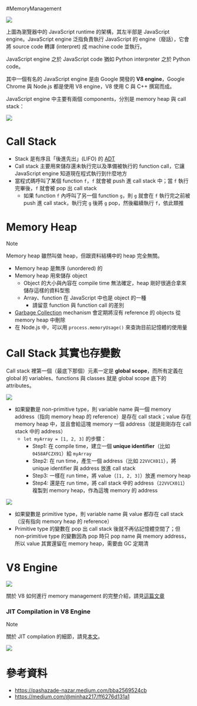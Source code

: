 #MemoryManagement 

![](<https://raw.githubusercontent.com/Jamison-Chen/KM-software/master/img/javascript-runtime-in-the-browser.png>)

上圖為瀏覽器中的 JavaScript runtime 的架構，其左半部是 JavaScript engine。JavaScript engine 泛指負責執行 JavaScript 的 engine（廢話），它會將 source code 轉譯 (interpret) 成 machine code 並執行。

JavaScript engine 之於 JavaScript code 猶如 Python interpreter 之於 Python code。

其中一個有名的 JavaScript engine 是由 Google 開發的 **V8 engine**，Google Chrome 與 Node.js 都是使用 V8 engine，V8 使用 C 與 C++ 撰寫而成。

JavaScript engine 中主要有兩個 components，分別是 memory heap 與 call stack：

![](<https://raw.githubusercontent.com/Jamison-Chen/KM-software/master/img/javascript-engine-components.png>)

# Call Stack

- Stack 是有序且「後進先出」(LIFO) 的 [ADT](</Data Structures & Algorithms/ADT.draft.md>)
- Call stack 主要用來儲存還未執行完以及準備被執行的 function call，它讓 JavaScript engine 知道現在程式執行到什麼地方
- 當程式碼呼叫了某個 function `f`，`f` 就會被 push 進 call stack 中；當 `f` 執行完畢後，`f` 就會被 pop 出 call stack
    - 如果 function `f` 內呼叫了另一個 function `g`，則 `g` 就會在 `f` 執行完之前被 push 進 call stack，執行完 `g` 後將 `g` pop，然後繼續執行 `f`，依此類推

# Memory Heap

>[!Note]
>Memory heap 雖然叫做 heap，但跟資料結構中的 heap 完全無關。

- Memory heap 是無序 (unordered) 的
- Memory heap 用來儲存 object
    - Object 的大小與內容在 compile time 無法確定，heap 剛好很適合拿來儲存這樣的資料型態
    - Array、function 在 JavaScript 中也是 object 的一種
        - 請留意 function 與 function call 的差別
- [Garbage Collection](</Computer Science/Garbage Collection.md>) mechanism 會定期將沒有 reference 的 objects 從 memory heap 中刪除
- 在 Node.js 中，可以用 `process.memoryUsage()` 來查詢目前記憶體的使用量

# Call Stack 其實也存變數

Call stack 裡第一個（最底下那個）元素一定是 **global scope**，而所有定義在 global 的 variables、functions 與 classes 就是 global scope 底下的 attributes。

![](<https://raw.githubusercontent.com/Jamison-Chen/KM-software/master/img/javascript-global-frame-in-stack-memory.png>)

- 如果變數是 non-primitive type，則 variable name 與一個 memory address（指向 memory heap 的 reference）是存在 call stack；value 存在 memory heap 中，並且會給這塊 memory 一個 address（就是剛剛存在 call stack 中的 address）
    - `let myArray = [1, 2, 3]` 的步驟：
        - Step1: 在 compile time，建立一個 **unique identifier**（比如 `0458AFCZX91`）給 `myArray`
        - Step2: 在 run time，產生一個 address（比如 `22VVCX011`），將 unique identifier 與 address 放進 call stack
        - Step3: 一樣在 run time，將 value（`[1, 2, 3]`）放進 memory heap
        - Step4: 還是在 run time，將 call stack 中的 address（`22VVCX011`）複製到 memory heap，作為這塊 memory 的 address

![](<https://raw.githubusercontent.com/Jamison-Chen/KM-software/master/img/call-stack-memory-heap-mapping.png>)

- 如果變數是 primitive type，則 variable name 與 value 都存在 call stack（沒有指向 memory heap 的 reference）
- Primitive type 的變數在 pop 出 call stack 後就不再佔記憶體空間了；但 non-primitive type 的變數因為 pop 時只 pop name 與 memory address，所以 value 其實還留在 memory heap，需要由 GC 定期清

# V8 Engine

![](<https://raw.githubusercontent.com/Jamison-Chen/KM-software/master/img/v8-engine.png>)

關於 V8 如何進行 memory management 的完整介紹，請見[這篇文章](https://deepu.tech/memory-management-in-v8/)

### JIT Compilation in V8 Engine

>[!Note]
>關於 JIT compilation 的細節，請見[本文](</Computer Science/Compilation vs Interpretation.md>)。

![](<https://raw.githubusercontent.com/Jamison-Chen/KM-software/master/img/jit-compilation-in-v8-engine.png>)

# 參考資料

- <https://pashazade-nazar.medium.com/bba2569524cb>
- <https://medium.com/@minhaz217/ff6276d131a1>
